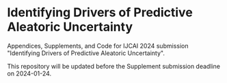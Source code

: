 # Identifying Drivers of Predictive Aleatoric Uncertainty

Appendices, Supplements, and Code for IJCAI 2024 submission "Identifying Drivers of Predictive Aleatoric Uncertainty".

This repository will be updated before the Supplement submission deadline on 2024-01-24.
